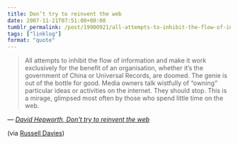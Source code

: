 ```yaml
---
title: Don’t try to reinvent the web
date: 2007-11-21T07:51:00+00:00
tumblr_permalink: /post/19900921/all-attempts-to-inhibit-the-flow-of-information
tags: ["linklog"]
format: "quote"
---
```


> All attempts to inhibit the flow of information and make it work exclusively for the benefit of an organisation, whether it&rsquo;s the government of China or Universal Records, are doomed. The genie is out of the bottle for good. Media owners talk wistfully of &ldquo;owning&rdquo; particular ideas or activities on the internet. They should stop. This is a mirage, glimpsed most often by those who spend little time on the web.

— <cite>[David Hepworth, _Don&rsquo;t try to reinvent the web_](http://www.guardian.co.uk/media/2007/nov/19/pressandpublishing.digitalmedia)</cite>

(via [Russell Davies](http://russelldavies.typepad.com/))
